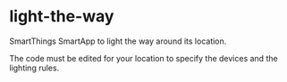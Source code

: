 # light-the-way
SmartThings SmartApp to light the way around its location.

The code must be edited for your location to specify the devices
and the lighting rules.
